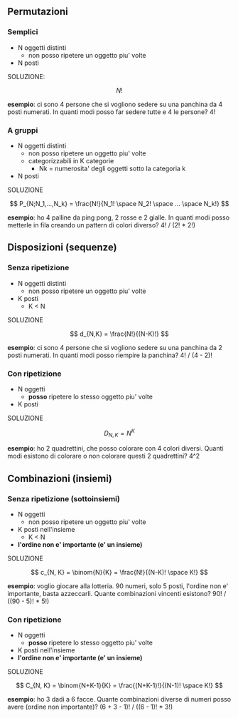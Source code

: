 ## Permutazioni

### Semplici

- N oggetti distinti
  - non posso ripetere un oggetto piu' volte
- N posti

SOLUZIONE:

$$
N!
$$

**esempio**: ci sono 4 persone che si vogliono sedere su una panchina da 4 posti numerati. In quanti modi posso far sedere tutte e 4 le persone? 4!

### A gruppi

- N oggetti distinti
  - non posso ripetere un oggetto piu' volte
  - categorizzabili in K categorie
    - Nk = numerosita' degli oggetti sotto la categoria k
- N posti

SOLUZIONE

$$
P_{N;N_1,...,N_k} = \frac{N!}{N_1! \space N_2! \space ... \space N_k!}
$$

**esempio**: ho 4 palline da ping pong, 2 rosse e 2 gialle. In quanti modi posso metterle in fila creando un pattern di colori diverso? 4! / (2! * 2!)

## Disposizioni (sequenze)

### Senza ripetizione

- N oggetti distinti
  - non posso ripetere un oggetto piu' volte
- K posti
  - K < N

SOLUZIONE

$$
d_{N,K} = \frac{N!}{(N-K)!}
$$

**esempio**: ci sono 4 persone che si vogliono sedere su una panchina da 2 posti numerati. In quanti modi posso riempire la panchina? 4! / (4 - 2)!

### Con ripetizione

- N oggetti
  - **posso** ripetere lo stesso oggetto piu' volte
- K posti

SOLUZIONE

$$
D_{N, K} = N^K
$$

**esempio**: ho 2 quadrettini, che posso colorare con 4 colori diversi. Quanti modi esistono di colorare o non colorare questi 2 quadrettini? 4^2

## Combinazioni (insiemi)

### Senza ripetizione (sottoinsiemi)

- N oggetti
  - non posso ripetere un oggetto piu' volte
- K posti nell'insieme
  - K < N
- **l'ordine non e' importante (e' un insieme)**

SOLUZIONE

$$
c_{N, K} = \binom{N}{K} = \frac{N!}{(N-K)! \space K!}
$$

**esempio**: voglio giocare alla lotteria. 90 numeri, solo 5 posti, l'ordine non e' importante, basta azzeccarli. Quante combinazioni vincenti esistono? 90! / ((90 - 5)! * 5!)

### Con ripetizione

- N oggetti
  - **posso** ripetere lo stesso oggetto piu' volte
- K posti nell'insieme
- **l'ordine non e' importante (e' un insieme)**

SOLUZIONE

$$
C_{N, K} = \binom{N+K-1}{K} = \frac{(N+K-1)!}{(N-1)! \space K!}
$$

**esempio**: ho 3 dadi a 6 facce. Quante combinazioni diverse di numeri posso avere (ordine non importante)? (6 + 3 - 1)! / ((6 - 1)! * 3!)
